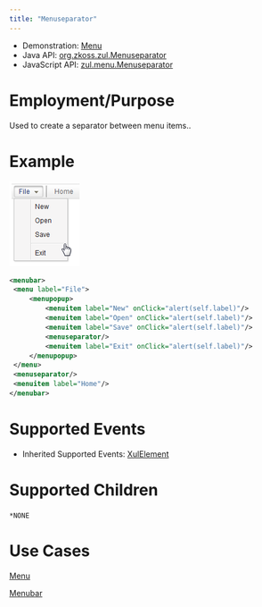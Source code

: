 ```yaml
---
title: "Menuseparator"
---
```



- Demonstration: [Menu](http://www.zkoss.org/zkdemo/menu)
- Java API: [org.zkoss.zul.Menuseparator](https://www.zkoss.org/javadoc/latest/zk/org/zkoss/zul/Menuseparator.html)
- JavaScript API:
  [zul.menu.Menuseparator](https://www.zkoss.org/javadoc/latest/jsdoc/classes/zul.menu.Menuseparator.html)


# Employment/Purpose

Used to create a separator between menu items..

# Example

![](/zk_component_ref/images/ZKComRef_Menuseparator.png)

```xml
<menubar>
 <menu label="File">
     <menupopup>
         <menuitem label="New" onClick="alert(self.label)"/>
         <menuitem label="Open" onClick="alert(self.label)"/>
         <menuitem label="Save" onClick="alert(self.label)"/>
         <menuseparator/>
         <menuitem label="Exit" onClick="alert(self.label)"/>
     </menupopup>
 </menu>
 <menuseparator/>
 <menuitem label="Home"/>
</menubar>
```

# Supported Events

- Inherited Supported Events: [ XulElement]({{site.baseurl}}/zk_component_ref/xulelement#Supported_Events)

# Supported Children

`*NONE`

# Use Cases

[ Menu]({{site.baseurl}}/zk_component_ref/menu#Use_Cases)

[ Menubar]({{site.baseurl}}/zk_component_ref/menubar#Use_Cases)



